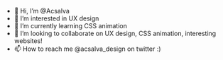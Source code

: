 - 👋 Hi, I’m @Acsalva
- 👀 I’m interested in UX design 
- 🌱 I’m currently learning CSS animation 
- 💞️ I’m looking to collaborate on UX design, CSS animation, interesting websites!
- 📫 How to reach me @acsalva_design on twitter :)

<!---
Acsalva/Acsalva is a ✨ special ✨ repository because its `README.md` (this file) appears on your GitHub profile.
You can click the Preview link to take a look at your changes.
--->
